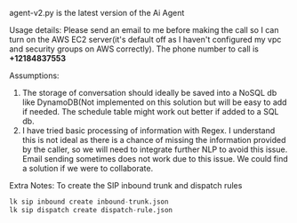 agent-v2.py is the latest version of the Ai Agent

Usage details:
Please send an email to me before making the call so I can turn on the AWS EC2 server(it's default off as I haven't configured my vpc and security groups on AWS correctly). 
The phone number to call is 
**+12184837553**

Assumptions:
1. The storage of conversation should ideally be saved into a NoSQL db like DynamoDB(Not implemented on this solution but will be easy to add if needed. 
The schedule table might work out better if added to a SQL db.
2. I have tried basic processing of information with Regex. I understand this is not ideal as there is a chance of missing the information provided by the caller, so we will need to integrate further NLP to avoid this issue. Email sending sometimes does not work due to this issue. We could find a solution if we were to collaborate.


Extra Notes:
To create the SIP inbound trunk and dispatch rules 
```python
lk sip inbound create inbound-trunk.json
lk sip dispatch create dispatch-rule.json

```
